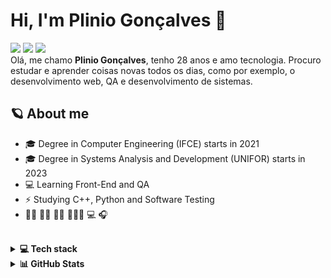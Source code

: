 <h1>Hi, I'm Plinio Gonçalves 👋</h1>
  <div>
    <a href="mailto:plinioricardogoncalves@gmail.com" target="_blank"><img src="https://img.shields.io/badge/-Gmail-D14836?style=for-the-badge&amp;logo=gmail&amp;logoColor=white" target="_blank"></a>  
    <a href="https://www.linkedin.com/in/pliniogoncalves/" target="_blank"><img src="https://img.shields.io/badge/-LinkedIn-0077B5?style=for-the-badge&amp;logo=linkedin&amp;logoColor=white" target="_blank"></a> 
    <a href="https://codesandbox.io/u/pliniogoncalves" target="_blank"><img src="https://img.shields.io/badge/-CodeSandBox.io-000000?style=for-the-badge&amp;logo=codesandbox&amp;logoColor=white" target="_blank"></a> 
   </div>
Olá, me chamo <b>Plinio Gonçalves</b>, tenho 28 anos e amo tecnologia. Procuro estudar e aprender coisas novas todos os dias, como por exemplo, o desenvolvimento web, QA e desenvolvimento de sistemas.

<br />

## 🪐 About me
  - 🎓 Degree in Computer Engineering (IFCE) starts in 2021
  - 🎓 Degree in Systems Analysis and Development (UNIFOR) starts in 2023
  - 💻 Learning Front-End and QA
  - :zap: Studying C++, Python and Software Testing
  - 🏊‍♂️ 🏃‍♂️ 🏋️‍♂️ 👨🏻‍💻 💻 🎧

<br />

<details>
  <summary><b>💻 Tech stack</b></summary>
    
  ## 🌱 Technologies:
  - HTML5
  - CSS3
  - JavaScript
  - C++
  - Python

  ## 📈 Learnin':
  - ReactJS
  - graphCMS
  - Robot Framework
  - Gtest
  - TDD/BDD
  

  ## 🧠 Tools:
  - Git
  - Figma
  - Trello
  - Linux
  - Azure
  
</details>

<details>
  <summary><b>📊 GitHub Stats</b></summary>
  <br/>
  <a href="https://github.com/pliniogoncalves">
    <div>
  <img height="180em" src="https://github-readme-streak-stats.herokuapp.com/?user=pliniogoncalves&theme=blue-green"/>
    </div>
    <div>
    <img height="100%" src="https://github-readme-stats.vercel.app/api/top-langs/?username=pliniogoncalves&theme=blue-green"/>
      </div>
      <div>
  <img height="180em" src="https://github-readme-stats.vercel.app/api?username=pliniogoncalves&theme=blue-green"/>
        </div>
</a>

